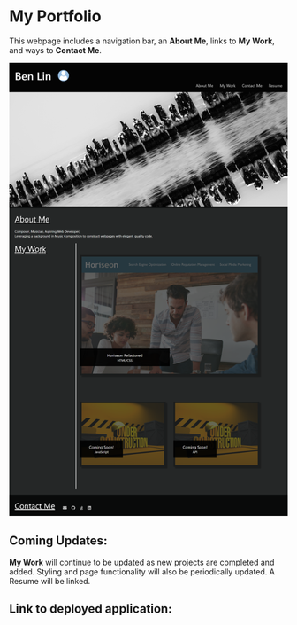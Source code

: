 # My Portfolio

This webpage includes a navigation bar, an **About Me**, links to **My Work**, and ways to **Contact Me**.

![screenshot](./assets/images/Screenshot.png)

## Coming Updates:

**My Work** will continue to be updated as new projects are completed and added. Styling and page functionality will also be periodically updated. A Resume will be linked.

## Link to deployed application:
